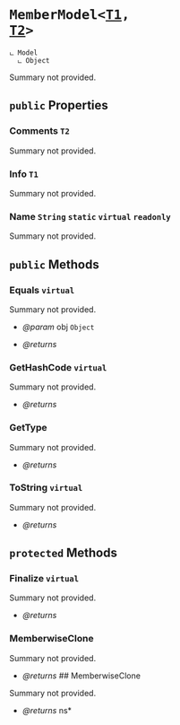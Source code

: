 # <code><span title="undefined">MemberModel</span><<a href="..\T1.md">T1</a>, <a href="..\T2.md">T2</a>></code>

```
ட Model
  ட Object
```

Summary not provided.

## `public` Properties

### Comments <code><span title="undefined">T2</span></code>

Summary not provided.

### Info <code><span title="undefined">T1</span></code>

Summary not provided.

### Name <code><span title="undefined">String</span></code> `static` `virtual` `readonly`

Summary not provided.



## `public` Methods

### Equals `virtual`

Summary not provided.

- *@param* obj <code><span title="undefined">Object</span></code>

- *@returns* 

### GetHashCode `virtual`

Summary not provided.

- *@returns* 

### GetType

Summary not provided.

- *@returns* 

### ToString `virtual`

Summary not provided.

- *@returns* 

## `protected` Methods

### Finalize `virtual`

Summary not provided.

- *@returns* 

### MemberwiseClone

Summary not provided.

- *@returns* ## MemberwiseClone

Summary not provided.

- *@returns* ns* 